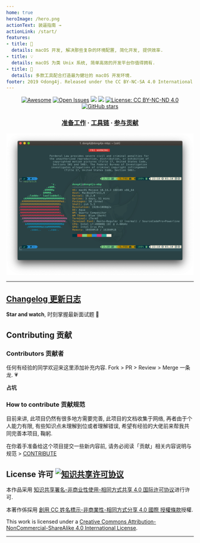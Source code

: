 ```yaml
---
home: true
heroImage: /hero.png
actionText: 装逼指南 →
actionLink: /start/
features:
- title: 🍳
  details: macOS 开发, 解决那些复杂的环境配置, 简化开发, 提供效率.
- title: 💡
  details: macOS 为类 Unix 系统, 简单高效的开发平台你值得拥有.
- title: 🎉
  details: 多款工具配合打造最为健壮的 macOS 开发环境.
footer: 2019 ©dong4j. Released under the CC BY-NC-SA 4.0 International License.
---
```


<div align="center">

[![Awesome](https://cdn.rawgit.com/sindresorhus/awesome/d7305f38d29fed78fa85652e3a63e154dd8e8829/media/badge.svg)](https://github.com/jaywcjlove/awesome-mac) 
[![Open Issues](http://githubbadges.herokuapp.com/boennemann/badges/issues.svg?style=flat)](https://github.com/dong4j/macOS-dev/issues) 
![](https://img.shields.io/github/last-commit/dong4j/macOS-dev.svg) ![](https://img.shields.io/github/repo-size/dong4j/macOS-dev.svg) 
[![License: CC BY-NC-ND 4.0](https://img.shields.io/badge/License-CC%20BY--NC--SA%204.0-03A9F4.svg)](http://creativecommons.org/licenses/by-nc-nd/4.0/)
[![GitHub stars](https://img.shields.io/github/stars/dong4j/macOS-dev.svg?style=social)](https://github.com/dong4j/macOS-dev)

</div>

<h3 align="center">
    <a href="./start/">准备工作</a>
    <span> · </span>
    <a href="./2-tool-chain/">工具链</a>
    <span> · </span>
    <a href="./github/contribute.html">参与贡献</a>
</h3>

![](./imgs/f78a8b7c.png)

---

## [Changelog 更新日志](./github/changelog.md)

**Star and watch**, 时刻掌握最新面试题 💪

## Contributing 贡献

### Contributors 贡献者

任何有经验的同学欢迎来这里添加补充内容. Fork > PR > Review > Merge 一条龙. 💗

**占坑**

### How to contribute 贡献规范

目前来讲, 此项目仍然有很多地方需要完善, 此项目的文档收集于网络, 再者由于个人能力有限, 有些知识点未理解到位或者理解错误, 希望有经验的大佬前来帮我共同完善本项目, 鞠躬. 

在你着手准备给这个项目提交一些新内容前, 请务必阅读「贡献」相关内容说明与规范 > [CONTRIBUTE](./github/contribute.md)

## License 许可  [![知识共享许可协议](https://i.creativecommons.org/l/by-nc-sa/4.0/80x15.png)](http://creativecommons.org/licenses/by-nc-sa/4.0/)

本作品采用 [知识共享署名-非商业性使用-相同方式共享 4.0 国际许可协议](http://creativecommons.org/licenses/by-nc-sa/4.0/)进行许可.

本著作係採用 [創用 CC 姓名標示-非商業性-相同方式分享 4.0 國際 授權條款](http://creativecommons.org/licenses/by-nc-sa/4.0/)授權.

This work is licensed under a [Creative Commons Attribution-NonCommercial-ShareAlike 4.0 International License](http://creativecommons.org/licenses/by-nc-sa/4.0/).

---

